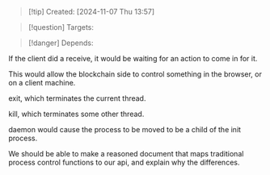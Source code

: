 
>[!tip] Created: [2024-11-07 Thu 13:57]

>[!question] Targets: 

>[!danger] Depends: 

If the client did a receive, it would be waiting for an action to come in for it.

This would allow the blockchain side to control something in the browser, or on a client machine.

exit, which terminates the current thread.

kill, which terminates some other thread.

daemon would cause the process to be moved to be a child of the init process.

We should be able to make a reasoned document that maps traditional process control functions to our api, and explain why the differences.